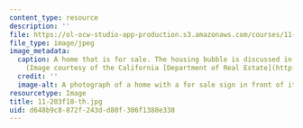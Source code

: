 ```yaml
---
content_type: resource
description: ''
file: https://ol-ocw-studio-app-production.s3.amazonaws.com/courses/11-203-microeconomics-fall-2010/d648b9c8872f243dd80f306f1388e338_11-203f10-th.jpg
file_type: image/jpeg
image_metadata:
  caption: A home that is for sale. The housing bubble is discussed in session 6.
    (Image courtesy of the California [Department of Real Estate](http://www.dre.ca.gov/mlb_home.html).)
  credit: ''
  image-alt: A photograph of a home with a for sale sign in front of it.
resourcetype: Image
title: 11-203f10-th.jpg
uid: d648b9c8-872f-243d-d80f-306f1388e338
---
```

